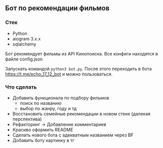 ## Бот по рекомендации фильмов

### Стек
- Python
- aiogram 3.x.x
- sqlalchemy

Бот рекомендует фильмы из API Кинопоиска. Все конфиги находятся в файле config.json  

Запускать командой `python3 bot.py`. После этого переходить в бота https://t.me/echo_17_12_bot и можно пользоваться.

### Что сделать
- Добавить функционала по подбору фильмов
  - поиск по названию
  - выбор по жанру, году и тд
- Восстановить семейные рекомендации в новом стеке (далекая перспектива)
- Рефакторинг -> Добавление комментариев
- Красиво оформить README
- Сделать нового бота с адекватным названием через BF
- Добавить боту картинку в тг